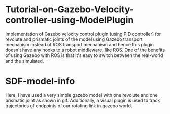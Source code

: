 # Tutorial-on-Gazebo-Velocity-controller-using-ModelPlugin
Implementation of Gazebo velocity control plugin (using PID controller) for revolute and prismatic joints of the model using Gazebo transport mechanism instead of ROS transport mechanism and hence this plugin doesn't have any hooks to a robot middleware, like ROS. One of the benefits of using Gazebo with ROS is that it's easy to switch between the real-world and the simulated.

# SDF-model-info
Here, I have used a very simple gazebo model with one revolute and one prismatic joint as shown in gif. Additionally, a visual plugin is used to track trajectories of endpoints of our rotating link in gazebo world.
